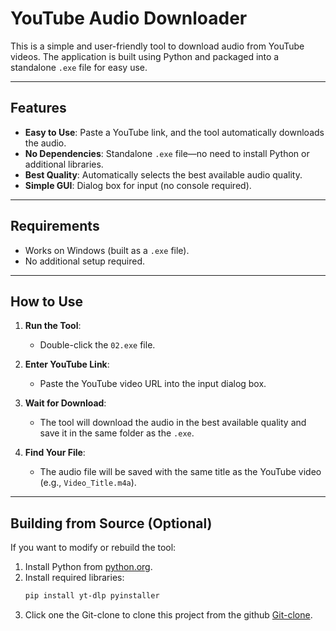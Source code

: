 # YouTube Audio Downloader

This is a simple and user-friendly tool to download audio from YouTube videos. The application is built using Python and packaged into a standalone `.exe` file for easy use.

---

## Features
- **Easy to Use**: Paste a YouTube link, and the tool automatically downloads the audio.
- **No Dependencies**: Standalone `.exe` file—no need to install Python or additional libraries.
- **Best Quality**: Automatically selects the best available audio quality.
- **Simple GUI**: Dialog box for input (no console required).

---

## Requirements
- Works on Windows (built as a `.exe` file).
- No additional setup required.

---

## How to Use
1. **Run the Tool**:
   - Double-click the `02.exe` file.

2. **Enter YouTube Link**:
   - Paste the YouTube video URL into the input dialog box.

3. **Wait for Download**:
   - The tool will download the audio in the best available quality and save it in the same folder as the `.exe`.

4. **Find Your File**:
   - The audio file will be saved with the same title as the YouTube video (e.g., `Video_Title.m4a`).

---

## Building from Source (Optional)
If you want to modify or rebuild the tool:
1. Install Python from [python.org](https://www.python.org/).
2. Install required libraries:
   ```bash
   pip install yt-dlp pyinstaller
3. Click one the Git-clone to clone this project from the github [Git-clone](https://github.com/shitcodebykaushik/Audio_downloader.git).
